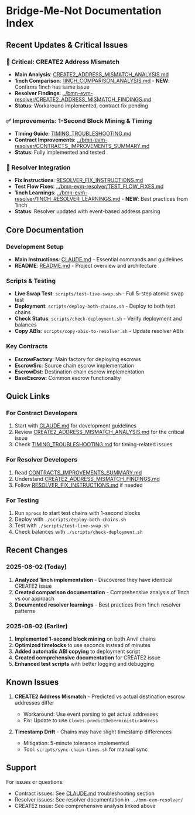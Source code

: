 # Bridge-Me-Not Documentation Index

## Recent Updates & Critical Issues

### 🔴 Critical: CREATE2 Address Mismatch
- **Main Analysis**: [CREATE2_ADDRESS_MISMATCH_ANALYSIS.md](./CREATE2_ADDRESS_MISMATCH_ANALYSIS.md)
- **1inch Comparison**: [1INCH_COMPARISON_ANALYSIS.md](./1INCH_COMPARISON_ANALYSIS.md) - **NEW**: Confirms 1inch has same issue
- **Resolver Findings**: [../bmn-evm-resolver/CREATE2_ADDRESS_MISMATCH_FINDINGS.md](../bmn-evm-resolver/CREATE2_ADDRESS_MISMATCH_FINDINGS.md)
- **Status**: Workaround implemented, contract fix pending

### ✅ Improvements: 1-Second Block Mining & Timing
- **Timing Guide**: [TIMING_TROUBLESHOOTING.md](./TIMING_TROUBLESHOOTING.md)
- **Contract Improvements**: [../bmn-evm-resolver/CONTRACTS_IMPROVEMENTS_SUMMARY.md](../bmn-evm-resolver/CONTRACTS_IMPROVEMENTS_SUMMARY.md)
- **Status**: Fully implemented and tested

### 🔧 Resolver Integration
- **Fix Instructions**: [RESOLVER_FIX_INSTRUCTIONS.md](./RESOLVER_FIX_INSTRUCTIONS.md)
- **Test Flow Fixes**: [../bmn-evm-resolver/TEST_FLOW_FIXES.md](../bmn-evm-resolver/TEST_FLOW_FIXES.md)
- **1inch Learnings**: [../bmn-evm-resolver/1INCH_RESOLVER_LEARNINGS.md](../bmn-evm-resolver/1INCH_RESOLVER_LEARNINGS.md) - **NEW**: Best practices from 1inch
- **Status**: Resolver updated with event-based address parsing

## Core Documentation

### Development Setup
- **Main Instructions**: [CLAUDE.md](./CLAUDE.md) - Essential commands and guidelines
- **README**: [README.md](./README.md) - Project overview and architecture

### Scripts & Testing
- **Live Swap Test**: `scripts/test-live-swap.sh` - Full 5-step atomic swap test
- **Deployment**: `scripts/deploy-both-chains.sh` - Deploy to both test chains
- **Check Status**: `scripts/check-deployment.sh` - Verify deployment and balances
- **Copy ABIs**: `scripts/copy-abis-to-resolver.sh` - Update resolver ABIs

### Key Contracts
- **EscrowFactory**: Main factory for deploying escrows
- **EscrowSrc**: Source chain escrow implementation
- **EscrowDst**: Destination chain escrow implementation
- **BaseEscrow**: Common escrow functionality

## Quick Links

### For Contract Developers
1. Start with [CLAUDE.md](./CLAUDE.md) for development guidelines
2. Review [CREATE2_ADDRESS_MISMATCH_ANALYSIS.md](./CREATE2_ADDRESS_MISMATCH_ANALYSIS.md) for the critical issue
3. Check [TIMING_TROUBLESHOOTING.md](./TIMING_TROUBLESHOOTING.md) for timing-related issues

### For Resolver Developers
1. Read [CONTRACTS_IMPROVEMENTS_SUMMARY.md](../bmn-evm-resolver/CONTRACTS_IMPROVEMENTS_SUMMARY.md)
2. Understand [CREATE2_ADDRESS_MISMATCH_FINDINGS.md](../bmn-evm-resolver/CREATE2_ADDRESS_MISMATCH_FINDINGS.md)
3. Follow [RESOLVER_FIX_INSTRUCTIONS.md](./RESOLVER_FIX_INSTRUCTIONS.md) if needed

### For Testing
1. Run `mprocs` to start test chains with 1-second blocks
2. Deploy with `./scripts/deploy-both-chains.sh`
3. Test with `./scripts/test-live-swap.sh`
4. Check balances with `./scripts/check-deployment.sh`

## Recent Changes

### 2025-08-02 (Today)
1. **Analyzed 1inch implementation** - Discovered they have identical CREATE2 issue
2. **Created comparison documentation** - Comprehensive analysis of 1inch vs our approach
3. **Documented resolver learnings** - Best practices from 1inch resolver patterns

### 2025-08-02 (Earlier)
1. **Implemented 1-second block mining** on both Anvil chains
2. **Optimized timelocks** to use seconds instead of minutes
3. **Added automatic ABI copying** to deployment script
4. **Created comprehensive documentation** for CREATE2 issue
5. **Enhanced test scripts** with better logging and debugging

## Known Issues

1. **CREATE2 Address Mismatch** - Predicted vs actual destination escrow addresses differ
   - Workaround: Use event parsing to get actual addresses
   - Fix: Update to use `Clones.predictDeterministicAddress`

2. **Timestamp Drift** - Chains may have slight timestamp differences
   - Mitigation: 5-minute tolerance implemented
   - Tool: `scripts/sync-chain-times.sh` for manual sync

## Support

For issues or questions:
- Contract issues: See [CLAUDE.md](./CLAUDE.md) troubleshooting section
- Resolver issues: See resolver documentation in `../bmn-evm-resolver/`
- CREATE2 issue: See comprehensive analysis linked above